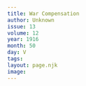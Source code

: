 ```yaml
---
title: War Compensation
author: Unknown
issue: 13
volume: 12
year: 1916
month: 50
day: V
tags:
layout: page.njk
image:
---
```





